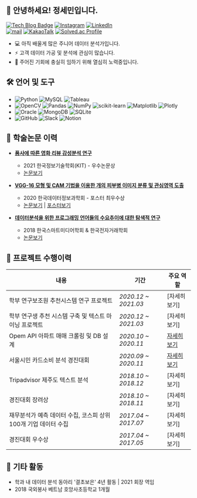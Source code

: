 ## 👋 안녕하세요! 정세민입니다.

[![Tech Blog Badge](https://img.shields.io/badge/Blog-CC0000?style=flat-square&logo=blogger&logoColor=white&link=https://seminj.tistory.com/)](https://seminj.tistory.com/)
[![Instagram](https://img.shields.io/badge/Instagram-%23E4405F.svg?style=flat-square&logo=Instagram&logoColor=white&link=https://www.instagram.com/se_m.ni/)](https://www.instagram.com/se_m.ni/)
[![LinkedIn](https://img.shields.io/badge/linkedin-%230077B5.svg?style=flat-square&logo=linkedin&logoColor=white)](https://www.linkedin.com/in/%EC%84%B8%EB%AF%BC-%EC%A0%95-959476233)<br>
[![mail](https://img.shields.io/badge/seminpy@naver.com-%23009639.svg?style=flat-square&logo=nginx&logoColor=white&link=seminpy@naver.com)](seminpy@naver.com)
[![KakaoTalk](https://img.shields.io/badge/kakaotalk-ffcd00.svg?style=flat-square&logo=kakaotalk&logoColor=000000&link=http://open.kakao.com/o/sTKJeMCe)](http://open.kakao.com/o/sTKJeMCe)
[![Solved.ac Profile](http://mazassumnida.wtf/api/mini/generate_badge?boj=seminj)](https://solved.ac/seminj)

* 💻 아직 배울게 많은 주니어 데이터 분석가입니다.
* ⚡ 고객 데이터 가공 및 분석에 관심이 많습니다. 
* 🌈 주어진 기회에 충실히 임하기 위해 열심히 노력중입니다.

## 🛠 언어 및 도구
* ![Python](https://img.shields.io/badge/python-darkblue?style=flat-square&logo=python&logoColor=white)
![MySQL](https://img.shields.io/badge/MySQL-003545.svg?style=flat-square&logo=mysql&logoColor=white)
![Tableau](https://img.shields.io/badge/Tableau-%235C2D91.svg?style=flat-square&logo=Tableau&logoColor=white)<br>
* ![OpenCV](https://img.shields.io/badge/Opencv-%23white.svg?style=flat-square&logo=opencv&logoColor=white)
![Pandas](https://img.shields.io/badge/Pandas-%23150458.svg?style=flat-square&logo=pandas&logoColor=white)
![NumPy](https://img.shields.io/badge/Numpy-%23013243.svg?style=flat-square&logo=numpy&logoColor=white)
![scikit-learn](https://img.shields.io/badge/Scikit--learn-%23F7931E.svg?style=flat-square&logo=scikit-learn&logoColor=white)
![Matplotlib](https://img.shields.io/badge/Matplotlib-%2357A143.svg?style=flat-square&logo=plotly&logoColor=white)
![Plotly](https://img.shields.io/badge/Plotly-%233F4F75.svg?style=flat-square&logo=plotly&logoColor=white) 
* ![Oracle](https://img.shields.io/badge/Oracle-F80000?style=flat-square&logo=oracle&logoColor=white)
![MongoDB](https://img.shields.io/badge/MongoDB-%234ea94b.svg?style=flat-square&logo=mongodb&logoColor=white)
![SQLite](https://img.shields.io/badge/SQLite-%2307405e.svg?style=flat-square&logo=sqlite&logoColor=white)
* ![GitHub](https://img.shields.io/badge/Github-%23121011.svg?style=flat-square&logo=Github&logoColor=white)
![Slack](https://img.shields.io/badge/Slack-4A154B?style=flat-square&logo=slack&logoColor=white)
![Notion](https://img.shields.io/badge/Notion-%23000000.svg?style=flat-square&logo=notion&logoColor=white)

## 📃 학술논문 이력

- [**품사에 따른 영화 리뷰 감성분석 연구**](https://github.com/seminj/2021_paper_Movie_Review_Sentiment_Classification)
  - 2021 한국정보기술학회(KIT) - 우수논문상
  - [논문보기](https://seminj.github.io/files/2021_paper.pdf)


- [**VGG-16 모형 및 CAM 기법을 이용한 개의 피부병 이미지 분류 및 관심영역 도출**](https://github.com/seminj/2020_paper_Classification_of_Dogs_Skin_Disease_Images)
  - 2020 한국데이터정보과학회 - 포스터 최우수상
  - [논문보기](https://seminj.github.io/files/2020_paper.pdf) | [포스터보기](https://seminj.github.io/files/2020_poster.pdf)


- [**데이터분석을 위한 프로그래밍 언어들의 수요추이에 대한 탐색적 연구**](https://github.com/seminj/2018_paper_Trends_of_Programming_Language_for_DA)
  - 2018 한국스마트미디어학회 & 한국전자거래학회
  - [논문보기](https://seminj.github.io/files/2018_paper.pdf)



## 💼 프로젝트 수행이력

|내용|기간|주요 역할|
|---|---|---|
학부 연구보조원 추천시스템 연구 프로젝트 | *2020.12 ~ 2021.03* | [자세히보기]
학부 연구생 추천 시스템 구축 및 텍스트 마이닝 프로젝트 | *2020.12 ~ 2021.03* | [자세히보기]
Opem API 아파트 매매 크롤링 및 DB 설계 | *2020.10 ~ 2020.11* | [자세히보기](https://github.com/seminj/Open-API-Apartment-Sales-Crawling-and-DB-ERD)
서울시민 카드소비 분석 경진대회 | *2020.09 ~ 2020.11* | [자세히보기](https://github.com/seminj/Card-consumption-pattern-in-Seoul-analysis)
Tripadvisor 제주도 텍스트 분석 | *2018.10 ~ 2018.12* | [자세히보기]
경진대회 장려상 | *2018.10 ~ 2018.11* | [자세히보기]
재무분석가 예측 데이터 수집, 코스피 상위 100개 기업 데이터 수집 | *2017.04 ~ 2017.07* | [자세히보기]
경진대회 우수상 | *2017.04 ~ 2017.05* | [자세히보기]



## 📌 기타 활동

- 학과 내 데이터 분석 동아리 '결초보은' 4년 활동 | 2021 회장 역임
- 2018 국외봉사 베트남 호앙사초등학교 1개월

## 


<!--
- python : 기본적인 문제해결을 위한 python 스킬 보유. Pandas, Numpy를 이용한 전처리, Seaborn, Matplotlib을 이용한 시각화 가능.
- MySQL : 
- Tableau : 효과적인 데이터 시각화를 위한 대시보드 제작 가능

  <details><summary>[상세보기]</summary>
  <div markdown="1">
  

  </details>
-->



